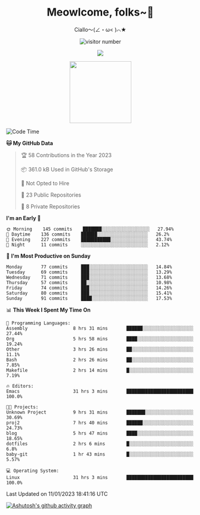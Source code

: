 <div align="center">
  <h1>Meowlcome, folks~👋</h1>
  <p>Ciallo～(∠・ω< )⌒★</p>
</div>

<p align="center">
  <img src="https://count.getloli.com/get/@Ziqi-Yang?theme=rule34" alt="visitor number" />
</p>

<p align="center">
  <img src="https://skillicons.dev/icons?i=c,py,flutter,go,java,js,linux,emacs" />
</p>
<p align="center">
  <img height="165" src="https://github-readme-stats.vercel.app/api?username=Ziqi-Yang&show_icons=true&include_all_commits=true&hide_border=true" />
</p>

<!--START_SECTION:waka-->
![Code Time](http://img.shields.io/badge/Code%20Time-372%20hrs%2016%20mins-blue)

**🐱 My GitHub Data** 

> 🏆 58 Contributions in the Year 2023
 > 
> 📦 361.0 kB Used in GitHub's Storage 
 > 
> 🚫 Not Opted to Hire
 > 
> 📜 23 Public Repositories 
 > 
> 🔑 8 Private Repositories  
 > 
**I'm an Early 🐤** 

```text
🌞 Morning    145 commits    ███████░░░░░░░░░░░░░░░░░░   27.94% 
🌆 Daytime    136 commits    ██████░░░░░░░░░░░░░░░░░░░   26.2% 
🌃 Evening    227 commits    ███████████░░░░░░░░░░░░░░   43.74% 
🌙 Night      11 commits     ░░░░░░░░░░░░░░░░░░░░░░░░░   2.12%

```
📅 **I'm Most Productive on Sunday** 

```text
Monday       77 commits     ███░░░░░░░░░░░░░░░░░░░░░░   14.84% 
Tuesday      69 commits     ███░░░░░░░░░░░░░░░░░░░░░░   13.29% 
Wednesday    71 commits     ███░░░░░░░░░░░░░░░░░░░░░░   13.68% 
Thursday     57 commits     ██░░░░░░░░░░░░░░░░░░░░░░░   10.98% 
Friday       74 commits     ███░░░░░░░░░░░░░░░░░░░░░░   14.26% 
Saturday     80 commits     ███░░░░░░░░░░░░░░░░░░░░░░   15.41% 
Sunday       91 commits     ████░░░░░░░░░░░░░░░░░░░░░   17.53%

```


📊 **This Week I Spent My Time On** 

```text
💬 Programming Languages: 
Assembly                 8 hrs 31 mins       ██████░░░░░░░░░░░░░░░░░░░   27.44% 
Org                      5 hrs 58 mins       ████░░░░░░░░░░░░░░░░░░░░░   19.24% 
Other                    3 hrs 26 mins       ██░░░░░░░░░░░░░░░░░░░░░░░   11.1% 
Bash                     2 hrs 26 mins       ██░░░░░░░░░░░░░░░░░░░░░░░   7.85% 
Makefile                 2 hrs 14 mins       █░░░░░░░░░░░░░░░░░░░░░░░░   7.19%

🔥 Editors: 
Emacs                    31 hrs 3 mins       █████████████████████████   100.0%

🐱‍💻 Projects: 
Unknown Project          9 hrs 31 mins       ███████░░░░░░░░░░░░░░░░░░   30.69% 
proj2                    7 hrs 40 mins       ██████░░░░░░░░░░░░░░░░░░░   24.73% 
blog                     5 hrs 47 mins       ████░░░░░░░░░░░░░░░░░░░░░   18.65% 
dotfiles                 2 hrs 6 mins        █░░░░░░░░░░░░░░░░░░░░░░░░   6.8% 
baby-git                 1 hr 43 mins        █░░░░░░░░░░░░░░░░░░░░░░░░   5.57%

💻 Operating System: 
Linux                    31 hrs 3 mins       █████████████████████████   100.0%

```


 Last Updated on 11/01/2023 18:41:16 UTC
<!--END_SECTION:waka-->


[![Ashutosh's github activity graph](https://github-readme-activity-graph.cyclic.app/graph?username=Ziqi-Yang&theme=github)](https://github.com/ashutosh00710/github-readme-activity-graph)
